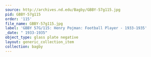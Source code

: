 ```yaml
---
source: http://archives.nd.edu/Bagby/GBBY-57g115.jpg
pid: GBBY-57g115
order: '115'
file_name: GBBY-57g115.jpg
label: 'GBBY 57G/115: Henry Pojman: Football Player - 1933-1935'
_date: " 1933-1935"
object_type: glass plate negative
layout: generic_collection_item
collection: bagby
---
```

